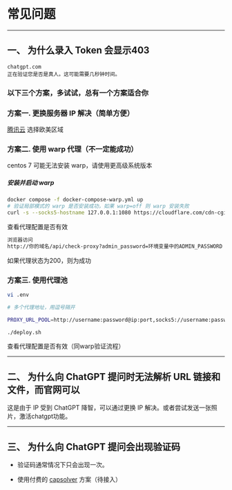 # 常见问题
--- 
## 一、 为什么录入 Token 会显示403

```
chatgpt.com
正在验证您是否是真人。这可能需要几秒钟时间。
```

### 以下三个方案，多试试，总有一个方案适合你

### 方案一. 更换服务器 IP 解决（简单方便）
[腾讯云](https://curl.qcloud.com/0JAXkoF1) 选择欧美区域

### 方案二. 使用 warp 代理（不一定能成功）

centos 7 可能无法安装 warp，请使用更高级系统版本

##### 安装并启动 warp

```bash
docker compose -f docker-compose-warp.yml up
# 验证局部模式的 warp 是否安装成功，如果 warp=off 则 warp 安装失败
curl -s --socks5-hostname 127.0.0.1:1080 https://cloudflare.com/cdn-cgi/trace |grep warp
```

查看代理配置是否有效

```bash
浏览器访问
http://你的域名/api/check-proxy?admin_password=环境变量中的ADMIN_PASSWORD

```

如果代理状态为200，则为成功


### 方案三. 使用代理池
```bash
vi .env

# 多个代理地址，用逗号隔开

PROXY_URL_POOL=http://username:password@ip:port,socks5://username:password@ip:port,socks5h://username:password@ip:port

./deploy.sh
```
查看代理配置是否有效（同warp验证流程）


--- 

## 二、 为什么向 ChatGPT 提问时无法解析 URL 链接和文件，而官网可以

这是由于 IP 受到 ChatGPT 降智，可以通过更换 IP 解决。或者尝试发送一张照片，激活chatgpt功能。

--- 

## 三、 为什么向 ChatGPT 提问会出现验证码

- 验证码通常情况下只会出现一次。

- 使用付费的 [capsolver](https://dashboard.capsolver.com/passport/register?inviteCode=GT8NyMFVF0bG) 方案（待接入）
